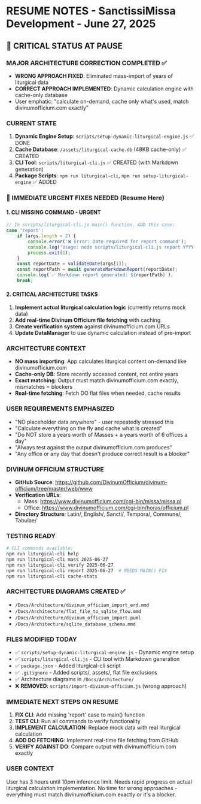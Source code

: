 # RESUME NOTES - SanctissiMissa Development - June 27, 2025

## 🚨 CRITICAL STATUS AT PAUSE

### MAJOR ARCHITECTURE CORRECTION COMPLETED ✅
- **WRONG APPROACH FIXED**: Eliminated mass-import of years of liturgical data
- **CORRECT APPROACH IMPLEMENTED**: Dynamic calculation engine with cache-only database
- User emphatic: "calculate on-demand, cache only what's used, match divinumofficium.com exactly"

### CURRENT STATE
1. **Dynamic Engine Setup**: `scripts/setup-dynamic-liturgical-engine.js` ✅ DONE
2. **Cache Database**: `/assets/liturgical-cache.db` (48KB cache-only) ✅ CREATED  
3. **CLI Tool**: `scripts/liturgical-cli.js` ✅ CREATED (with Markdown generation)
4. **Package Scripts**: `npm run liturgical-cli`, `npm run setup-liturgical-engine` ✅ ADDED

### 🔴 IMMEDIATE URGENT FIXES NEEDED (Resume Here)

#### 1. CLI MISSING COMMAND - URGENT
```javascript
// In scripts/liturgical-cli.js main() function, ADD this case:
case 'report':
    if (args.length < 2) {
        console.error('❌ Error: Date required for report command');
        console.log('Usage: node scripts/liturgical-cli.js report YYYY-MM-DD');
        process.exit(1);
    }
    const reportDate = validateDate(args[1]);
    const reportPath = await generateMarkdownReport(reportDate);
    console.log(`✅ Markdown report generated: ${reportPath}`);
    break;
```

#### 2. CRITICAL ARCHITECTURE TASKS
1. **Implement actual liturgical calculation logic** (currently returns mock data)
2. **Add real-time Divinum Officium file fetching** with caching
3. **Create verification system** against divinumofficium.com URLs
4. **Update DataManager** to use dynamic calculation instead of pre-import

### ARCHITECTURE CONTEXT
- **NO mass importing**: App calculates liturgical content on-demand like divinumofficium.com
- **Cache-only DB**: Store recently accessed content, not entire years
- **Exact matching**: Output must match divinumofficium.com exactly, mismatches = blockers
- **Real-time fetching**: Fetch DO flat files when needed, cache results

### USER REQUIREMENTS EMPHASIZED
- "NO placeholder data anywhere" - user repeatedly stressed this
- "Calculate everything on the fly and cache what is created" 
- "Do NOT store a years worth of Masses + a years worth of 6 offices a day"
- "Always test against the output divinumofficium.com produces"
- "Any office or any day that doesn't produce correct result is a blocker"

### DIVINUM OFFICIUM STRUCTURE
- **GitHub Source**: https://github.com/DivinumOfficium/divinum-officium/tree/master/web/www
- **Verification URLs**: 
  - Mass: https://www.divinumofficium.com/cgi-bin/missa/missa.pl
  - Office: https://www.divinumofficium.com/cgi-bin/horas/officium.pl
- **Directory Structure**: Latin/, English/, Sancti/, Tempora/, Commune/, Tabulae/

### TESTING READY
```bash
# CLI commands available:
npm run liturgical-cli help
npm run liturgical-cli mass 2025-06-27
npm run liturgical-cli verify 2025-06-27  
npm run liturgical-cli report 2025-06-27  # NEEDS MAIN() FIX
npm run liturgical-cli cache-stats
```

### ARCHITECTURE DIAGRAMS CREATED ✅
- `/Docs/Architecture/divinum_officium_import_erd.mmd`
- `/Docs/Architecture/flat_file_to_sqlite_flow.mmd` 
- `/Docs/Architecture/divinum_officium_import.puml`
- `/Docs/Architecture/sqlite_database_schema.mmd`

### FILES MODIFIED TODAY
- ✅ `scripts/setup-dynamic-liturgical-engine.js` - Dynamic engine setup
- ✅ `scripts/liturgical-cli.js` - CLI tool with Markdown generation  
- ✅ `package.json` - Added liturgical-cli script
- ✅ `.gitignore` - Added scripts/, assets/, flat file exclusions
- ✅ Architecture diagrams in `/Docs/Architecture/`
- ❌ **REMOVED**: `scripts/import-divinum-officium.js` (wrong approach)

### IMMEDIATE NEXT STEPS ON RESUME
1. **FIX CLI**: Add missing 'report' case to main() function
2. **TEST CLI**: Run all commands to verify functionality
3. **IMPLEMENT CALCULATION**: Replace mock data with real liturgical calculation
4. **ADD DO FETCHING**: Implement real-time file fetching from GitHub
5. **VERIFY AGAINST DO**: Compare output with divinumofficium.com exactly

### USER CONTEXT
User has 3 hours until 10pm inference limit. Needs rapid progress on actual liturgical calculation implementation. No time for wrong approaches - everything must match divinumofficium.com exactly or it's a blocker.